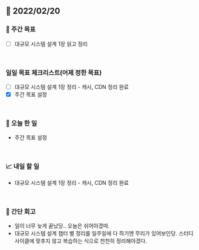 ## 📅 2022/02/20


### 👏 주간 목표

- [ ] 대규모 시스템 설계 1장 읽고 정리

<br/>

### 일일 목표 체크리스트(어제 정한 목표)

- [ ] 대규모 시스템 설계 1장 정리 - 캐시, CDN 정리 완료
- [x] 주간 목표 설정

<br/>

### 💯 오늘 한 일

- 주간 목표 설정

<br/>

### 📈 내일 할 일

- 대규모 시스템 설계 1장 정리 - 캐시, CDN 정리 완료

<br/>

### 🤔 간단 회고

- 일이 너무 늦게 끝났당.. 오늘은 쉬어야겠따.
- 대규모 시스템 설계 챕터 별 정리를 일주일에 다 하기엔 무리가 있어보인당. 스터디 사이클에 맞추지 않고 복습하는 식으로 천천히 정리해야겠다. 




 




 








